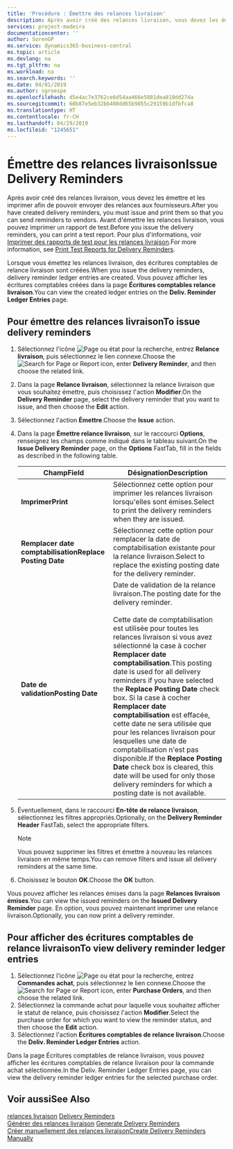 ```yaml
---
title: 'Procédure : Émettre des relances livraison'
description: Après avoir créé des relances livraison, vous devez les émettre et les imprimer afin de pouvoir envoyer des relances aux fournisseurs. Avant d'émettre les relances livraison, vous pouvez imprimer un rapport de test.
services: project-madeira
documentationcenter: ''
author: SorenGP
ms.service: dynamics365-business-central
ms.topic: article
ms.devlang: na
ms.tgt_pltfrm: na
ms.workload: na
ms.search.keywords: ''
ms.date: 04/01/2019
ms.author: sgroespe
ms.openlocfilehash: d5e4ac7e3762ce6d54aa466e5881dea810dd274a
ms.sourcegitcommit: 60b87e5eb32bb408dd65b9855c29159b1dfbfca8
ms.translationtype: HT
ms.contentlocale: fr-CH
ms.lasthandoff: 04/29/2019
ms.locfileid: "1245651"
---
```

# <a name="issue-delivery-reminders"></a><span data-ttu-id="d88a0-104">Émettre des relances livraison</span><span class="sxs-lookup"><span data-stu-id="d88a0-104">Issue Delivery Reminders</span></span>
<span data-ttu-id="d88a0-105">Après avoir créé des relances livraison, vous devez les émettre et les imprimer afin de pouvoir envoyer des relances aux fournisseurs.</span><span class="sxs-lookup"><span data-stu-id="d88a0-105">After you have created delivery reminders, you must issue and print them so that you can send reminders to vendors.</span></span> <span data-ttu-id="d88a0-106">Avant d'émettre les relances livraison, vous pouvez imprimer un rapport de test.</span><span class="sxs-lookup"><span data-stu-id="d88a0-106">Before you issue the delivery reminders, you can print a test report.</span></span> <span data-ttu-id="d88a0-107">Pour plus d'informations, voir [Imprimer des rapports de test pour les relances livraison](how-to-print-test-reports-for-delivery-reminders.md).</span><span class="sxs-lookup"><span data-stu-id="d88a0-107">For more information, see [Print Test Reports for Delivery Reminders](how-to-print-test-reports-for-delivery-reminders.md).</span></span>  

<span data-ttu-id="d88a0-108">Lorsque vous émettez les relances livraison, des écritures comptables de relance livraison sont créées.</span><span class="sxs-lookup"><span data-stu-id="d88a0-108">When you issue the delivery reminders, delivery reminder ledger entries are created.</span></span> <span data-ttu-id="d88a0-109">Vous pouvez afficher les écritures comptables créées dans la page **Écritures comptables relance livraison**.</span><span class="sxs-lookup"><span data-stu-id="d88a0-109">You can view the created ledger entries on the **Deliv. Reminder Ledger Entries** page.</span></span>  

## <a name="to-issue-delivery-reminders"></a><span data-ttu-id="d88a0-110">Pour émettre des relances livraison</span><span class="sxs-lookup"><span data-stu-id="d88a0-110">To issue delivery reminders</span></span>  

1.  <span data-ttu-id="d88a0-111">Sélectionnez l'icône ![Page ou état pour la recherche](../../media/ui-search/search_small.png "Page ou état pour la recherche"), entrez **Relance livraison**, puis sélectionnez le lien connexe.</span><span class="sxs-lookup"><span data-stu-id="d88a0-111">Choose the ![Search for Page or Report](../../media/ui-search/search_small.png "Search for Page or Report icon") icon, enter **Delivery Reminder**, and then choose the related link.</span></span>  
2.  <span data-ttu-id="d88a0-112">Dans la page **Relance livraison**, sélectionnez la relance livraison que vous souhaitez émettre, puis choisissez l'action **Modifier**.</span><span class="sxs-lookup"><span data-stu-id="d88a0-112">On the **Delivery Reminder** page, select the delivery reminder that you want to issue, and then choose the **Edit** action.</span></span>  
3.  <span data-ttu-id="d88a0-113">Sélectionnez l'action **Émettre**.</span><span class="sxs-lookup"><span data-stu-id="d88a0-113">Choose the **Issue** action.</span></span>  
4.  <span data-ttu-id="d88a0-114">Dans la page **Émettre relance livraison**, sur le raccourci **Options**, renseignez les champs comme indiqué dans le tableau suivant.</span><span class="sxs-lookup"><span data-stu-id="d88a0-114">On the **Issue Delivery Reminder** page, on the **Options** FastTab, fill in the fields as described in the following table.</span></span>  

    |<span data-ttu-id="d88a0-115">Champ</span><span class="sxs-lookup"><span data-stu-id="d88a0-115">Field</span></span>|<span data-ttu-id="d88a0-116">Désignation</span><span class="sxs-lookup"><span data-stu-id="d88a0-116">Description</span></span>|  
    |---------------------------------|---------------------------------------|  
    |<span data-ttu-id="d88a0-117">**Imprimer**</span><span class="sxs-lookup"><span data-stu-id="d88a0-117">**Print**</span></span>|<span data-ttu-id="d88a0-118">Sélectionnez cette option pour imprimer les relances livraison lorsqu'elles sont émises.</span><span class="sxs-lookup"><span data-stu-id="d88a0-118">Select to print the delivery reminders when they are issued.</span></span>|  
    |<span data-ttu-id="d88a0-119">**Remplacer date comptabilisation**</span><span class="sxs-lookup"><span data-stu-id="d88a0-119">**Replace Posting Date**</span></span>|<span data-ttu-id="d88a0-120">Sélectionnez cette option pour remplacer la date de comptabilisation existante pour la relance livraison.</span><span class="sxs-lookup"><span data-stu-id="d88a0-120">Select to replace the existing posting date for the delivery reminder.</span></span>|  
    |<span data-ttu-id="d88a0-121">**Date de validation**</span><span class="sxs-lookup"><span data-stu-id="d88a0-121">**Posting Date**</span></span>|<span data-ttu-id="d88a0-122">Date de validation de la relance livraison.</span><span class="sxs-lookup"><span data-stu-id="d88a0-122">The posting date for the delivery reminder.</span></span><br /><br /> <span data-ttu-id="d88a0-123">Cette date de comptabilisation est utilisée pour toutes les relances livraison si vous avez sélectionné la case à cocher **Remplacer date comptabilisation**.</span><span class="sxs-lookup"><span data-stu-id="d88a0-123">This posting date is used for all delivery reminders if you have selected the **Replace Posting Date** check box.</span></span> <span data-ttu-id="d88a0-124">Si la case à cocher **Remplacer date comptabilisation** est effacée, cette date ne sera utilisée que pour les relances livraison pour lesquelles une date de comptabilisation n'est pas disponible.</span><span class="sxs-lookup"><span data-stu-id="d88a0-124">If the **Replace Posting Date** check box is cleared, this date will be used for only those delivery reminders for which a posting date is not available.</span></span>|  

5.  <span data-ttu-id="d88a0-125">Éventuellement, dans le raccourci **En-tête de relance livraison**, sélectionnez les filtres appropriés.</span><span class="sxs-lookup"><span data-stu-id="d88a0-125">Optionally, on the **Delivery Reminder Header** FastTab, select the appropriate filters.</span></span>  

    > [!NOTE]  
    >  <span data-ttu-id="d88a0-126">Vous pouvez supprimer les filtres et émettre à nouveau les relances livraison en même temps.</span><span class="sxs-lookup"><span data-stu-id="d88a0-126">You can remove filters and issue all delivery reminders at the same time.</span></span>  

6.  <span data-ttu-id="d88a0-127">Choisissez le bouton **OK**.</span><span class="sxs-lookup"><span data-stu-id="d88a0-127">Choose the **OK** button.</span></span>  

<span data-ttu-id="d88a0-128">Vous pouvez afficher les relances émises dans la page **Relances livraison émises**.</span><span class="sxs-lookup"><span data-stu-id="d88a0-128">You can view the issued reminders on the **Issued Delivery Reminder** page.</span></span> <span data-ttu-id="d88a0-129">En option, vous pouvez maintenant imprimer une relance livraison.</span><span class="sxs-lookup"><span data-stu-id="d88a0-129">Optionally, you can now print a delivery reminder.</span></span>  

## <a name="to-view-delivery-reminder-ledger-entries"></a><span data-ttu-id="d88a0-130">Pour afficher des écritures comptables de relance livraison</span><span class="sxs-lookup"><span data-stu-id="d88a0-130">To view delivery reminder ledger entries</span></span>  

1.  <span data-ttu-id="d88a0-131">Sélectionnez l'icône ![Page ou état pour la recherche](../../media/ui-search/search_small.png "Page ou état pour la recherche"), entrez **Commandes achat**, puis sélectionnez le lien connexe.</span><span class="sxs-lookup"><span data-stu-id="d88a0-131">Choose the ![Search for Page or Report](../../media/ui-search/search_small.png "Search for Page or Report icon") icon, enter **Purchase Orders**, and then choose the related link.</span></span>  
2.  <span data-ttu-id="d88a0-132">Sélectionnez la commande achat pour laquelle vous souhaitez afficher le statut de relance, puis choisissez l'action **Modifier**.</span><span class="sxs-lookup"><span data-stu-id="d88a0-132">Select the purchase order for which you want to view the reminder status, and then choose the **Edit** action.</span></span>  
3.  <span data-ttu-id="d88a0-133">Sélectionnez l'action **Écritures comptables de relance livraison**.</span><span class="sxs-lookup"><span data-stu-id="d88a0-133">Choose the **Deliv. Reminder Ledger Entries** action.</span></span>  

<span data-ttu-id="d88a0-134">Dans la page Écritures comptables de relance livraison, vous pouvez afficher les écritures comptables de relance livraison pour la commande achat sélectionnée.</span><span class="sxs-lookup"><span data-stu-id="d88a0-134">In the Deliv. Reminder Ledger Entries page, you can view the delivery reminder ledger entries for the selected purchase order.</span></span>  

## <a name="see-also"></a><span data-ttu-id="d88a0-135">Voir aussi</span><span class="sxs-lookup"><span data-stu-id="d88a0-135">See Also</span></span>  
 <span data-ttu-id="d88a0-136">[relances livraison](delivery-reminders.md) </span><span class="sxs-lookup"><span data-stu-id="d88a0-136">[Delivery Reminders](delivery-reminders.md) </span></span>  
 <span data-ttu-id="d88a0-137">[Générer des relances livraison](how-to-generate-delivery-reminders.md) </span><span class="sxs-lookup"><span data-stu-id="d88a0-137">[Generate Delivery Reminders](how-to-generate-delivery-reminders.md) </span></span>  
 [<span data-ttu-id="d88a0-138">Créer manuellement des relances livraison</span><span class="sxs-lookup"><span data-stu-id="d88a0-138">Create Delivery Reminders Manually</span></span>](how-to-create-delivery-reminders-manually.md)
